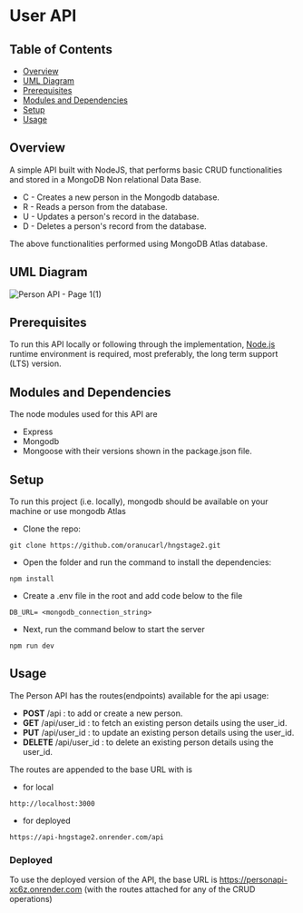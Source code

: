 # User API

## Table of Contents

- [Overview](#general-info)
- [UML Diagram](#uml-diagram)
- [Prerequisites](#prerequisites)
- [Modules and Dependencies](#modules-and-dependencies)
- [Setup](#setup)
- [Usage](#usage)

## Overview

A simple API built with NodeJS, that performs basic CRUD functionalities and stored in a MongoDB Non relational Data Base.

- C - Creates a new person in the Mongodb database.
- R - Reads a person from the database.
- U - Updates a person's record in the database.
- D - Deletes a person's record from the database.

The above functionalities performed using MongoDB Atlas database.
## UML Diagram
![Person API - Page 1(1)](https://github.com/VictorChukwudi/hng_stage_two/assets/81536363/89533098-6d9b-48e8-a93c-cb8f87448fdb)
## Prerequisites

To run this API locally or following through the implementation, [Node.js](nodejs.org/en) runtime environment is required, most preferably, the long term support (LTS) version.

## Modules and Dependencies

The node modules used for this API are

- Express
- Mongodb
- Mongoose
  with their versions shown in the package.json file.

## Setup

To run this project (i.e. locally), mongodb should be available on your machine or use mongodb Atlas

- Clone the repo:

```
git clone https://github.com/oranucarl/hngstage2.git
```

- Open the folder and run the command to install the dependencies:

```
npm install
```

- Create a .env file in the root and add code below to the file

```
DB_URL= <mongodb_connection_string>
```

- Next, run the command below to start the server

```
npm run dev
```

## Usage

The Person API has the routes(endpoints) available for the api usage:

- **POST** /api : to add or create a new person.
- **GET** /api/user_id : to fetch an existing person details using the user_id.
- **PUT** /api/user_id : to update an existing person details using the user_id.
- **DELETE** /api/user_id : to delete an existing person details using the user_id.

The routes are appended to the base URL with is

- for local

```
http://localhost:3000
```

- for deployed

```
https://api-hngstage2.onrender.com/api
```

### Deployed

To use the deployed version of the API, the base URL is https://personapi-xc6z.onrender.com (with the routes attached for any of the CRUD operations)